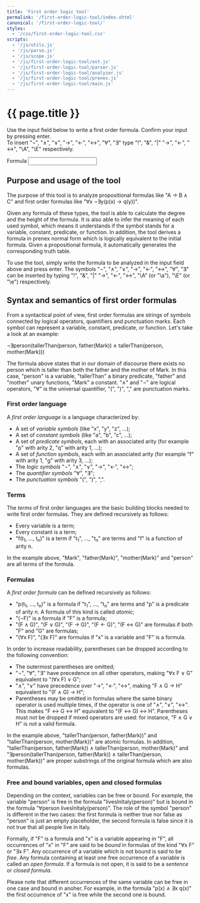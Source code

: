 ```yaml
---
title: 'First order logic tool'
permalink: '/first-order-logic-tool/index.xhtml'
canonical: '/first-order-logic-tool/'
styles:
  - '/css/first-order-logic-tool.css'
scripts:
  - '/js/utils.js'
  - '/js/parse.js'
  - '/js/scope.js'
  - '/js/first-order-logic-tool/ast.js'
  - '/js/first-order-logic-tool/parser.js'
  - '/js/first-order-logic-tool/analyzer.js'
  - '/js/first-order-logic-tool/prenex.js'
  - '/js/first-order-logic-tool/main.js'
---
```


# {{ page.title }} #
Use the input field below to write a first order formula. Confirm your input by pressing enter.<br />
To insert "¬", "∧", "∨", "→", "←", "↔", "∀", "∃" type "!", "&", "\|" "->", "<-", "<->", "\A", "\E" respectively.

<form id="first-order-logic-tool">
	<label for="first-order-logic-tool-formula">Formula</label>
	<input id="first-order-logic-tool-formula" name="formula" />
	<output name="error" style="display: none;"></output>
	<div id="first-order-logic-tool-result" style="display: none;">
		<p>
			<label for="first-order-logic-tool-parsed">Parsed formula:</label>
			<output id="first-order-logic-tool-parsed" name="parsed" spellcheck="false" style="display: block; line-height: 1; white-space: nowrap; overflow-x: auto;"></output>
		</p>
		<p>
			<label for="first-order-logic-tool-interpretation">Interpretation:</label>
			<output id="first-order-logic-tool-interpretation" name="interpretation"></output>
		</p>
		<p>
			<label for="first-order-logic-tool-height">Height: </label>
			<output id="first-order-logic-tool-height" name="height">0</output>
			<br />
			<label for="first-order-logic-tool-degree">Degree: </label>
			<output id="first-order-logic-tool-degree" name="degree">0</output>
		</p>
		<p>
			<label for="first-order-logic-tool-prenex">Prenex normal form:</label><br />
			<output id="first-order-logic-tool-prenex" name="prenex"></output>
		</p>
		<p>
			<label for="first-order-logic-tool-prenex-dnf">Prenex disjunctive normal form:</label><br />
			<output id="first-order-logic-tool-prenex-dnf" name="prenex-dnf"></output>
		</p>
		<p>
			<label for="first-order-logic-tool-prenex-cnf">Prenex conjunctive normal form:</label><br />
			<output id="first-order-logic-tool-prenex-cnf" name="prenex-cnf"></output>
		</p>
		<p id="first-order-logic-tool-truth-table-result" style="display: none;">
			<label for="first-order-logic-truth-table">Truth table:</label>
			<output id="first-order-logic-truth-table" name="truth-table"></output>
		</p>
	</div>
</form>

## Purpose and usage of the tool ##
The purpose of this tool is to analyze propositional formulas like "A → B ∧ C" and first order formulas like
"∀x ¬∃y(p(x) → q(y))".

Given any formula of these types, the tool is able to calculate the degree and the height of the formula. It is also able to infer the meaning of each used symbol, which means it understands if the symbol stands for a variable, constant, predicate, or function. In addition, the tool derives a formula in prenex normal form which is logically equivalent to the initial formula. Given a propositional formula, it automatically generates the corresponding truth table.

To use the tool, simply write the formula to be analyzed in the input field above and press enter. The symbols "¬",
"∧", "∨", "→", "←", "↔", "∀", "∃" can be inserted by typing "!", "&", "\|" "->", "<-", "<->", "\A" (or "\a"), "\E" (or
"\e") respectively.

## Syntax and semantics of first order formulas ##
From a syntactical point of view, first order formulas are strings of symbols connected by logical operators,
quantifiers and punctuation marks. Each symbol can represent a variable, constant, predicate, or function. Let's take a
look at an example:

¬∃person(tallerThan(person, father(Mark)) ∧ tallerThan(person, mother(Mark)))

The formula above states that in our domain of discourse there exists no person which is taller than both the father
and the mother of Mark. In this case, "person" is a variable, "tallerThan" a binary predicate, "father" and "mother"
unary functions, "Mark" a constant. "∧" and "¬" are logical operators, "∀" is the universal quantifier, "(", ")", ","
are punctuation marks.

### First order language ###
A _first order language_ is a language characterized by:
 * A set of _variable symbols_ (like "x", "y", "z", ...);
 * A set of _constant symbols_ (like "a", "b", "c", ...);
 * A set of _predicate symbols_, each with an associated arity (for example "p" with arity 2, "q" with arity 1, ...);
 * A set of _function symbols_, each with an associated arity (for example "f" with arity 1, "g" with arity 3, ...);
 * The _logic symbols_ "¬", "∧", "∨", "→", "←", "↔";
 * The _quantifier symbols_ "∀", "∃";
 * The _punctuation symbols_ "(", ")", ",".

### Terms ###
The _terms_ of first order languages are the basic building blocks needed to write first order formulas. They are
defined recursively as follows:
 * Every variable is a term;
 * Every constant is a term;
 * "f(t<sub>1</sub>, ..., t<sub>n</sub>)" is a term if "t<sub>1</sub>", ..., "t<sub>n</sub>" are terms and "f" is a
   function of arity n.

In the example above, "Mark", "father(Mark)", "mother(Mark)" and "person" are all terms of the formula.

### Formulas ###
A _first order formula_ can be defined recursively as follows:
 * "p(t<sub>1</sub>, ..., t<sub>n</sub>)" is a formula if "t<sub>1</sub>", ..., "t<sub>n</sub>" are terms and "p" is a
   predicate of arity n. A formula of this kind is called _atomic_;
 * "(¬F)" is a formula if "F" is a formula;
 * "(F ∧ G)", "(F ∨ G)", "(F → G)", "(F ← G)", "(F ↔ G)" are formulas if both "F" and "G" are formulas;
 * "(∀x F)", "(∃x F)" are formulas if "x" is a variable and "F" is a formula.

In order to increase readability, parentheses can be dropped according to the following convention:
 * The outermost parentheses are omitted;
 * "¬", "∀", "∃" have precedence on all other operators, making "∀x F ∨ G" equivalent to "(∀x F) ∨ G";
 * "∧", "∨" have precedence over "→", "←", "↔", making "F ∧ G → H" equivalent to "(F ∧ G) → H";
 * Parentheses may be omitted in formulas where the same binary operator is used multiple times, if the operator is one
   of "∧", "∨", "↔". This makes "F ↔ G ↔ H" equivalent to "(F ↔ G) ↔ H". Parentheses must not be dropped if mixed
   operators are used: for instance, "F ∧ G ∨ H" is _not_ a valid formula.

In the example above, "tallerThan(person, father(Mark))" and "tallerThan(person, mother(Mark))" are atomic formulas. In addition, "tallerThan(person, father(Mark)) ∧ tallerThan(person, mother(Mark)" and "∃person(tallerThan(person, father(Mark)) ∧ tallerThan(person, mother(Mark))" are proper substrings of the original formula which are also formulas.

### Free and bound variables, open and closed formulas ###
Depending on the context, variables can be free or bound. For example, the variable "person" is free in the formula
"livesInItaly(person)" but is bound in the formula "∀person livesInItaly(person)". The role of the symbol "person" is
different in the two cases: the first formula is neither true nor false as "person" is just an empty placeholder, the
second formula is false since it is not true that all people live in Italy.

Formally, if "F" is a formula and "x" is a variable appearing in "F", all occurrences of "x" in "F" are said to be
_bound_ in formulas of the kind "∀x F" or "∃x F". Any occurrence of a variable which is not bound is said to be _free_.
Any formula containing at least one free occurrence of a variable is called an _open formula_. If a formula is not
open, it is said to be a _sentence_ or _closed formula_.

Please note that different occurrences of the same variable can be free in one case and bound in anoher. For example,
in the formula "p(x) ∧ ∃x q(x)" the first occurrence of "x" is free while the second one is bound.